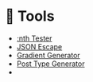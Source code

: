 :toolbox: Tools
=========
+ [:nth Tester](https://css-tricks.com/examples/nth-child-tester/)
+ [JSON Escape](https://jsonformatter.org/json-escape)
+ [Gradient Generator](https://cssgradient.io/)
+ [Post Type Generator](https://generatewp.com/post-type/)
+ 